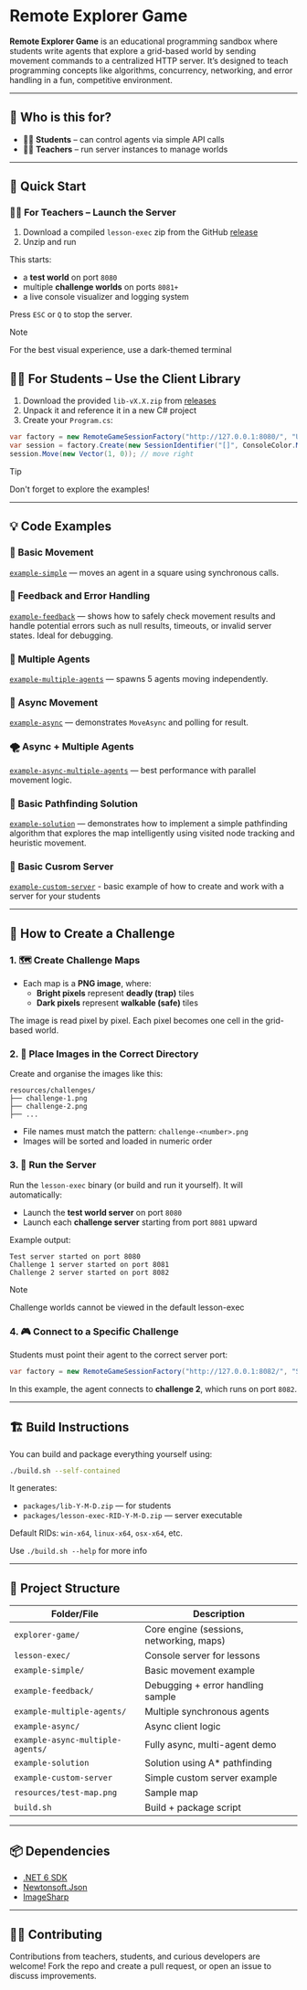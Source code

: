 # Remote Explorer Game

**Remote Explorer Game** is an educational programming sandbox where students write agents that explore a grid-based world by sending movement commands to a centralized HTTP server. It’s designed to teach programming concepts like algorithms, concurrency, networking, and error handling in a fun, competitive environment.

---

## 🎯 Who is this for?

- 🧑‍🎓 **Students** – can control agents via simple API calls
- 🧑‍🏫 **Teachers** – run server instances to manage worlds

---

## 🚀 Quick Start

### 🧑‍🏫 For Teachers – Launch the Server

1. Download a compiled `lesson-exec` zip from the GitHub [release](https://github.com/theonlydejf/remote-explorer-game/releases)
2. Unzip and run

This starts:
- a **test world** on port `8080`
- multiple **challenge worlds** on ports `8081+`
- a live console visualizer and logging system

Press `ESC` or `Q` to stop the server.

> [!NOTE]
> For the best visual experience, use a dark-themed terminal

## 🧑‍🎓 For Students – Use the Client Library

1. Download the provided `lib-vX.X.zip` from [releases](https://github.com/theonlydejf/remote-explorer-game/releases)
2. Unpack it and reference it in a new C# project
3. Create your `Program.cs`:

```csharp
var factory = new RemoteGameSessionFactory("http://127.0.0.1:8080/", "Ukazka");
var session = factory.Create(new SessionIdentifier("[]", ConsoleColor.Magenta));
session.Move(new Vector(1, 0)); // move right
```

> [!TIP]
> Don't forget to explore the examples!

---

## 💡 Code Examples

### 👣 Basic Movement

[`example-simple`](./example-simple/Program.cs) — moves an agent in a square using synchronous calls.

### 🧵 Feedback and Error Handling

[`example-feedback`](./example-feedback/Program.cs) — shows how to safely check movement results and handle potential errors such as null results, timeouts, or invalid server states. Ideal for debugging.

### 🤖 Multiple Agents

[`example-multiple-agents`](./example-multiple-agents/Program.cs) — spawns 5 agents moving independently.

### 🔁 Async Movement

[`example-async`](./example-async/Program.cs) — demonstrates `MoveAsync` and polling for result.

### 🌪 Async + Multiple Agents

[`example-async-multiple-agents`](./example-async-multiple-agents/Program.cs) — best performance with parallel movement logic.

### 🧭 Basic Pathfinding Solution

[`example-solution`](./example-solution/Program.cs) — demonstrates how to implement a simple pathfinding algorithm that explores the map intelligently using visited node tracking and heuristic movement.

### 🧭 Basic Cusrom Server

[`example-custom-server`](./example-custom-server/Program.cs) - basic example of how to create and work with a server for your students

---

## 🧩 How to Create a Challenge

### 1. 🗺️ Create Challenge Maps

- Each map is a **PNG image**, where:
  - **Bright pixels** represent **deadly (trap)** tiles
  - **Dark pixels** represent **walkable (safe)** tiles

The image is read pixel by pixel. Each pixel becomes one cell in the grid-based world.

### 2. 📁 Place Images in the Correct Directory

Create and organise the images like this:

```
resources/challenges/
├── challenge-1.png
├── challenge-2.png
├── ...
```

- File names must match the pattern: `challenge-<number>.png`
- Images will be sorted and loaded in numeric order

### 3. 🚀 Run the Server

Run the `lesson-exec` binary (or build and run it yourself). It will automatically:

- Launch the **test world server** on port `8080`
- Launch each **challenge server** starting from port `8081` upward

Example output:

```
Test server started on port 8080
Challenge 1 server started on port 8081
Challenge 2 server started on port 8082
```

> [!NOTE]
> Challenge worlds cannot be viewed in the default lesson-exec

### 4. 🎮 Connect to a Specific Challenge

Students must point their agent to the correct server port:

```csharp
var factory = new RemoteGameSessionFactory("http://127.0.0.1:8082/", "StudentName");
```

In this example, the agent connects to **challenge 2**, which runs on port `8082`.

---

## 🏗️ Build Instructions

You can build and package everything yourself using:

```bash
./build.sh --self-contained
```

It generates:

- `packages/lib-Y-M-D.zip` — for students
- `packages/lesson-exec-RID-Y-M-D.zip` — server executable

Default RIDs: `win-x64`, `linux-x64`, `osx-x64`, etc.

Use `./build.sh --help` for more info

---

## 🧱 Project Structure

| Folder/File                      | Description                                  |
|----------------------------------|----------------------------------------------|
| `explorer-game/`                 | Core engine (sessions, networking, maps)     |
| `lesson-exec/`                   | Console server for lessons                   |
| `example-simple/`                | Basic movement example                       |
| `example-feedback/`              | Debugging + error handling sample            |
| `example-multiple-agents/`       | Multiple synchronous agents                  |
| `example-async/`                 | Async client logic                           |
| `example-async-multiple-agents/` | Fully async, multi-agent demo                |
| `example-solution`               | Solution using A* pathfinding                |
| `example-custom-server`          | Simple custom server example                 |
| `resources/test-map.png`         | Sample map                                   |
| `build.sh`                       | Build + package script                       |

---

## 📦 Dependencies

- [.NET 6 SDK](https://dotnet.microsoft.com/)
- [Newtonsoft.Json](https://www.newtonsoft.com/json)
- [ImageSharp](https://github.com/SixLabors/ImageSharp)

---

## 🧑‍💻 Contributing

Contributions from teachers, students, and curious developers are welcome! Fork the repo and create a pull request, or open an issue to discuss improvements.
